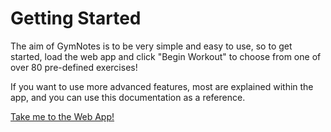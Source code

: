 # Getting Started

The aim of GymNotes is to be very simple and easy to use, so to get started, load the web app and click "Begin Workout" to choose from one of over 80 pre-defined exercises!

If you want to use more advanced features, most are explained within the app, and you can use this documentation as a reference.

<a href="https://app.gymnotes.co.uk" class="underline italic">Take me to the Web App!</a>
